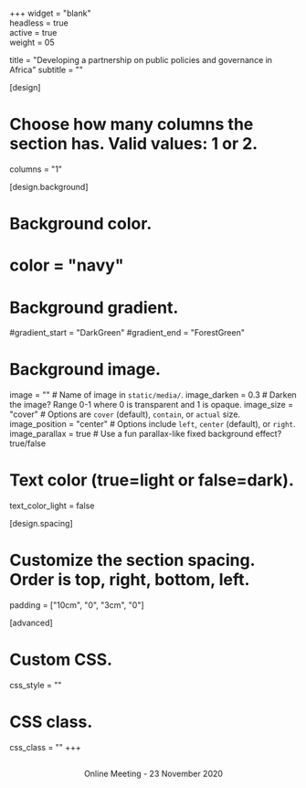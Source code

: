 +++
widget = "blank"  
headless = true  
active = true  
weight = 05  

title = "Developing a partnership on public policies and governance in Africa"
subtitle = ""

[design]
  # Choose how many columns the section has. Valid values: 1 or 2.
  columns = "1"

[design.background]
  # Background color.
  # color = "navy"
  
  # Background gradient.
  #gradient_start = "DarkGreen"
  #gradient_end = "ForestGreen"
  
  # Background image.
  image = ""  # Name of image in `static/media/`.
  image_darken = 0.3  # Darken the image? Range 0-1 where 0 is transparent and 1 is opaque.
  image_size = "cover"  #  Options are `cover` (default), `contain`, or `actual` size.
  image_position = "center"  # Options include `left`, `center` (default), or `right`.
  image_parallax = true  # Use a fun parallax-like fixed background effect? true/false
  
  # Text color (true=light or false=dark).
  text_color_light = false

[design.spacing]
  # Customize the section spacing. Order is top, right, bottom, left.
  padding = ["10cm", "0", "3cm", "0"]

[advanced]
 # Custom CSS. 
 css_style = ""
 
 # CSS class.
 css_class = ""
+++

## 

<div font-size:x-large; style="text-align:center">Online Meeting - 23 November 2020</div>